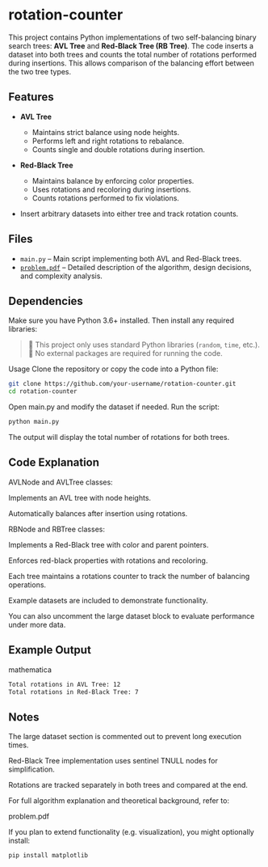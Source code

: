# rotation-counter

This project contains Python implementations of two self-balancing binary search trees: **AVL Tree** and **Red-Black Tree (RB Tree)**. The code inserts a dataset into both trees and counts the total number of rotations performed during insertions. This allows comparison of the balancing effort between the two tree types.


##  Features

- **AVL Tree**
  - Maintains strict balance using node heights.
  - Performs left and right rotations to rebalance.
  - Counts single and double rotations during insertion.

- **Red-Black Tree**
  - Maintains balance by enforcing color properties.
  - Uses rotations and recoloring during insertions.
  - Counts rotations performed to fix violations.

- Insert arbitrary datasets into either tree and track rotation counts.


##  Files

- `main.py` – Main script implementing both AVL and Red-Black trees.
- [`problem.pdf`](./problem.pdf) – Detailed description of the algorithm, design decisions, and complexity analysis.


##  Dependencies

Make sure you have Python 3.6+ installed. Then install any required libraries:

> 🔹 This project only uses standard Python libraries (`random`, `time`, etc.).  
> 🔹 No external packages are required for running the code.

 Usage
Clone the repository or copy the code into a Python file:

```bash
git clone https://github.com/your-username/rotation-counter.git
cd rotation-counter
```
Open main.py and modify the dataset if needed.
Run the script:
```bash
python main.py
```
The output will display the total number of rotations for both trees.

## Code Explanation
AVLNode and AVLTree classes:

Implements an AVL tree with node heights.

Automatically balances after insertion using rotations.

RBNode and RBTree classes:

Implements a Red-Black tree with color and parent pointers.

Enforces red-black properties with rotations and recoloring.

Each tree maintains a rotations counter to track the number of balancing operations.

Example datasets are included to demonstrate functionality.

You can also uncomment the large dataset block to evaluate performance under more data.

## Example Output
mathematica
```bash
Total rotations in AVL Tree: 12
Total rotations in Red-Black Tree: 7
```
## Notes
The large dataset section is commented out to prevent long execution times.

Red-Black Tree implementation uses sentinel TNULL nodes for simplification.

Rotations are tracked separately in both trees and compared at the end.

For full algorithm explanation and theoretical background, refer to:

problem.pdf

If you plan to extend functionality (e.g. visualization), you might optionally install:

```bash
pip install matplotlib
```
